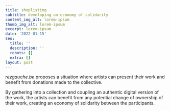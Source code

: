 ```yaml
---
title: shoplisting
subtitle: developing an economy of solidarity
content_img_alt: lorem-ipsum
thumb_img_alt: lorem-ipsum
excerpt: lorem-ipsum
date: '2022-01-15'
seo:
  title: ''
  description: ''
  robots: []
  extra: []
layout: post
---
```

*rezgauche.be* proposes a situation where artists can present their work and benefit from donations made to the collective. 

By gathering into a collection and coupling an authentic digital version of the work, the artists can benefit from any potential change of ownership of their work, creating an economy of solidarity between the participants.

